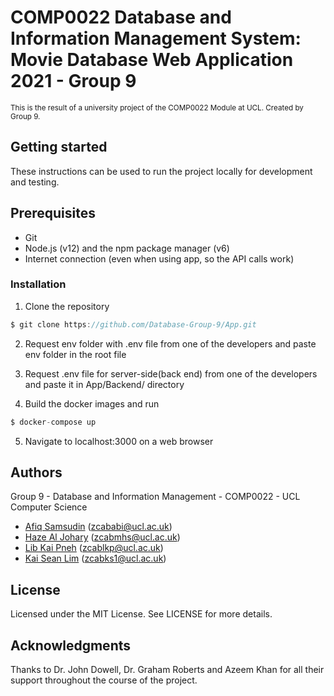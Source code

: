 # COMP0022 Database and Information Management System: Movie Database Web Application 2021 - Group 9

<sub>This is the result of a university project of the COMP0022 Module at UCL. Created by Group 9.</sub>

## Getting started
These instructions can be used to run the project locally for development and testing.

## Prerequisites

- Git
- Node.js (v12) and the npm package manager (v6)
- Internet connection (even when using app, so the API calls work)

### Installation

1. Clone the repository
```js
$ git clone https://github.com/Database-Group-9/App.git
```
2. Request env folder with .env file from one of the developers and paste env folder in the root file

3. Request .env file for server-side(back end) from one of the developers and paste it in App/Backend/ directory

4. Build the docker images and run
```js
$ docker-compose up
```
5. Navigate to localhost:3000 on a web browser
## Authors

Group 9 - Database and Information Management - COMP0022 - UCL Computer Science 

- [Afiq Samsudin](https://github.com/Awallalabu) (zcababi@ucl.ac.uk)
- [Haze Al Johary](https://github.com/ihaze111) (zcabmhs@ucl.ac.uk)
- [Lib Kai Pneh](https://github.com/libkai) (zcablkp@ucl.ac.uk)
- [Kai Sean Lim](https://github.com/limkaisean) (zcabks1@ucl.ac.uk)

## License

Licensed under the MIT License. See LICENSE for more details.

## Acknowledgments

Thanks to Dr. John Dowell, Dr. Graham Roberts and Azeem Khan for all their support throughout the course of the project.
